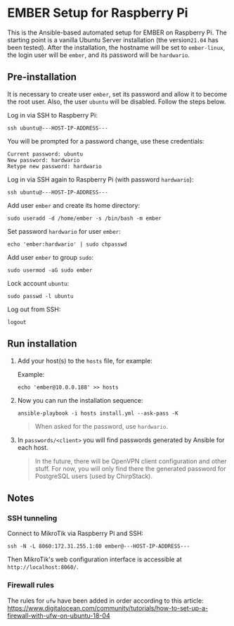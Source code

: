 # EMBER Setup for Raspberry Pi

This is the Ansible-based automated setup for EMBER on Raspberry Pi. The starting point is a vanilla Ubuntu Server installation (the version`21.04` has been tested). After the installation, the hostname will be set to `ember-linux`, the login user will be `ember`, and its password will be `hardwario`.


## Pre-installation

It is necessary to create user `ember`, set its password and allow it to become the root user. Also, the user `ubuntu` will be disabled. Follow the steps below.

Log in via SSH to Raspberry Pi:

```
ssh ubuntu@---HOST-IP-ADDRESS---
```

You will be prompted for a password change, use these credentials:

```
Current password: ubuntu
New password: hardwario
Retype new password: hardwario
```

Log in via SSH again to Raspberry Pi (with password `hardwario`):

```
ssh ubuntu@---HOST-IP-ADDRESS---
```

Add user `ember` and create its home directory:

```
sudo useradd -d /home/ember -s /bin/bash -m ember
```

Set password `hardwario` for user `ember`:

```
echo 'ember:hardwario' | sudo chpasswd
```

Add user `ember` to group `sudo`:

```
sudo usermod -aG sudo ember
```

Lock account `ubuntu`:

```
sudo passwd -l ubuntu
```

Log out from SSH:

```
logout
```


## Run installation

1. Add your host(s) to the `hosts` file, for example:

   Example:

   ```
   echo 'ember@10.0.0.188' >> hosts
   ```

3. Now you can run the installation sequence:

   ```
   ansible-playbook -i hosts install.yml --ask-pass -K
   ```

   > When asked for the password, use `hardwario`.

4. In `passwords/<client>` you will find passwords generated by Ansible for each host.

   > In the future, there will be OpenVPN client configuration and other stuff. For now, you will only find there the generated password for PostgreSQL users (used by ChirpStack).


## Notes


### SSH tunneling

Connect to MikroTik via Raspberry Pi and SSH:

```
ssh -N -L 8060:172.31.255.1:80 ember@---HOST-IP-ADDRESS---
```

Then MikroTik's web configuration interface is accessible at `http://localhost:8060/`.

### Firewall rules

The rules for `ufw` have been added in order according to this article: https://www.digitalocean.com/community/tutorials/how-to-set-up-a-firewall-with-ufw-on-ubuntu-18-04

